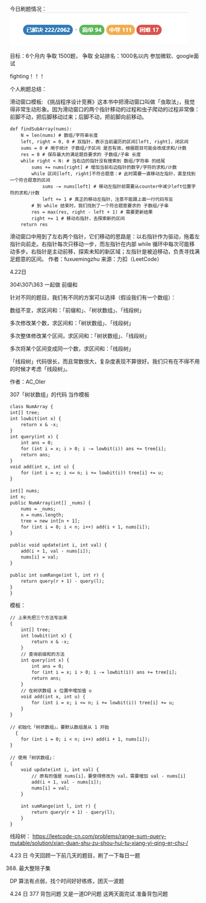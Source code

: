 今日刷题情况：
![image](img/刷题情况.png)

目标：6个月内  争取 1500题， 争取 全站排名：1000名以内   参加微软、google面试

fighting！！！

个人刷题总结：

滑动窗口模板:
《挑战程序设计竞赛》这本书中把滑动窗口叫做「虫取法」，我觉得非常生动形象。因为滑动窗口的两个指针移动的过程和虫子爬动的过程非常像：前脚不动，把后脚移动过来；后脚不动，把前脚向前移动。

    def findSubArray(nums):
        N = len(nums) # 数组/字符串长度
        left, right = 0, 0 # 双指针，表示当前遍历的区间[left, right]，闭区间
        sums = 0 # 用于统计 子数组/子区间 是否有效，根据题目可能会改成求和/计数
        res = 0 # 保存最大的满足题目要求的 子数组/子串 长度
        while right < N: # 当右边的指针没有搜索到 数组/字符串 的结尾
            sums += nums[right] # 增加当前右边指针的数字/字符的求和/计数
            while 区间[left, right]不符合题意：# 此时需要一直移动左指针，直至找到一个符合题意的区间
                sums -= nums[left] # 移动左指针前需要从counter中减少left位置字符的求和/计数
                left += 1 # 真正的移动左指针，注意不能跟上面一行代码写反
            # 到 while 结束时，我们找到了一个符合题意要求的 子数组/子串
            res = max(res, right - left + 1) # 需要更新结果
            right += 1 # 移动右指针，去探索新的区间
        return res
滑动窗口中用到了左右两个指针，它们移动的思路是：以右指针作为驱动，拖着左指针向前走。右指针每次只移动一步，而左指针在内部 while 循环中每次可能移动多步。右指针是主动前移，探索未知的新区域；左指针是被迫移动，负责寻找满足题意的区间。
作者：fuxuemingzhu
来源：力扣（LeetCode）

4.22日

304\307\363 一起做 前缀和

针对不同的题目，我们有不同的方案可以选择（假设我们有一个数组）：

数组不变，求区间和：「前缀和」、「树状数组」、「线段树」

多次修改某个数，求区间和：「树状数组」、「线段树」

多次整体修改某个区间，求区间和：「树状数组」、「线段树」

多次将某个区间变成同一个数，求区间和：「线段树」

「线段树」代码很长，而且常数很大，复杂度表现不算很好。我们只有在不得不用的时候才考虑「线段树」。

作者：AC_OIer

307「树状数组」的代码 当作模板

    class NumArray {
    int[] tree;
    int lowbit(int x) {
        return x & -x;
    }
    int query(int x) {
        int ans = 0;
        for (int i = x; i > 0; i -= lowbit(i)) ans += tree[i];
        return ans;
    }
    void add(int x, int u) {
        for (int i = x; i <= n; i += lowbit(i)) tree[i] += u;
    }

    int[] nums;
    int n;
    public NumArray(int[] _nums) {
        nums = _nums;
        n = nums.length;
        tree = new int[n + 1];
        for (int i = 0; i < n; i++) add(i + 1, nums[i]);
    }
    
    public void update(int i, int val) {
        add(i + 1, val - nums[i]);
        nums[i] = val;
    }
    
    public int sumRange(int l, int r) {
        return query(r + 1) - query(l);
    }
    }
模板：

    // 上来先把三个方法写出来
    {
        int[] tree;
        int lowbit(int x) {
            return x & -x;
        }
        // 查询前缀和的方法
        int query(int x) {
            int ans = 0;
            for (int i = x; i > 0; i -= lowbit(i)) ans += tree[i];
            return ans;
        }
        // 在树状数组 x 位置中增加值 u
        void add(int x, int u) {
            for (int i = x; i <= n; i += lowbit(i)) tree[i] += u;
        }
    }

    // 初始化「树状数组」，要默认数组是从 1 开始
      {
        for (int i = 0; i < n; i++) add(i + 1, nums[i]);
    }

    // 使用「树状数组」：
    {   
        void update(int i, int val) {
            // 原有的值是 nums[i]，要使得修改为 val，需要增加 val - nums[i]
            add(i + 1, val - nums[i]); 
            nums[i] = val;
        }
        
        int sumRange(int l, int r) {
            return query(r + 1) - query(l);
        }
    }
线段树：
https://leetcode-cn.com/problems/range-sum-query-mutable/solution/xian-duan-shu-zu-shou-hui-tu-xiang-yi-qing-er-chu-/

4.23 日
今天回顾一下前几天的题目，刷了一下每日一题

368. 最大整除子集

DP 算法有点弱，找个时间好好练练，团灭一波题

4.24 日  377 背包问题 又是一道DP问题
这两天面完试 准备背包问题